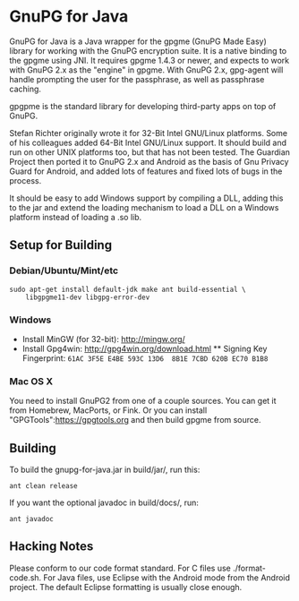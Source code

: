 GnuPG for Java
==============

GnuPG for Java is a Java wrapper for the gpgme (GnuPG Made Easy) library for
working with the GnuPG encryption suite. It is a native binding to the gpgme
using JNI.  It requires gpgme 1.4.3 or newer, and expects to work with GnuPG
2.x as the "engine" in gpgme.  With GnuPG 2.x, gpg-agent will handle prompting
the user for the passphrase, as well as passphrase caching.

gpgpme is the standard library for developing third-party apps on top of GnuPG.

Stefan Richter originally wrote it for 32-Bit Intel GNU/Linux platforms. Some
of his colleagues added 64-Bit Intel GNU/Linux support. It should build and
run on other UNIX platforms too, but that has not been tested.  The Guardian
Project then ported it to GnuPG 2.x and Android as the basis of Gnu Privacy
Guard for Android, and added lots of features and fixed lots of bugs in the
process.

It should be easy to add Windows support by compiling a DLL, adding this to
the jar and extend the loading mechanism to load a DLL on a Windows platform
instead of loading a .so lib.


## Setup for Building

### Debian/Ubuntu/Mint/etc

    sudo apt-get install default-jdk make ant build-essential \
        libgpgme11-dev libgpg-error-dev


### Windows

* Install MinGW (for 32-bit): http://mingw.org/
* Install Gpg4win: http://gpg4win.org/download.html
** Signing Key Fingerprint: `61AC 3F5E E4BE 593C 13D6  8B1E 7CBD 620B EC70 B1B8`


### Mac OS X

You need to install GnuPG2 from one of a couple sources.  You can get
it from Homebrew, MacPorts, or Fink.  Or you can install
"GPGTools":https://gpgtools.org and then build gpgme from source.


## Building

To build the gnupg-for-java.jar in build/jar/, run this:

    ant clean release

If you want the optional javadoc in build/docs/, run:

    ant javadoc


## Hacking Notes

Please conform to our code format standard. For C files use
./format-code.sh. For Java files, use Eclipse with the Android mode from the
Android project.  The default Eclipse formatting is usually close enough.

